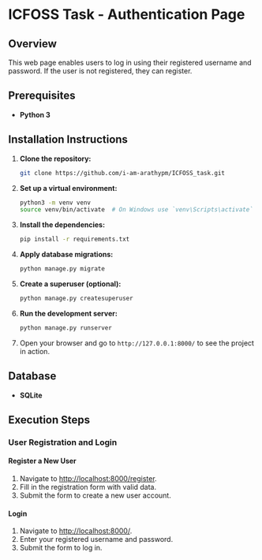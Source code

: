 # ICFOSS Task - Authentication Page

## Overview
This web page enables users to log in using their registered username and password. If the user is not registered, they can register.

## Prerequisites
- **Python 3**

## Installation Instructions

1. **Clone the repository:**
    ```bash
    git clone https://github.com/i-am-arathypm/ICFOSS_task.git
    ```

2. **Set up a virtual environment:**
    ```bash
    python3 -m venv venv
    source venv/bin/activate  # On Windows use `venv\Scripts\activate`
    ```

3. **Install the dependencies:**
    ```bash
    pip install -r requirements.txt
    ```

4. **Apply database migrations:**
    ```bash
    python manage.py migrate
    ```

5. **Create a superuser (optional):**
    ```bash
    python manage.py createsuperuser
    ```

6. **Run the development server:**
    ```bash
    python manage.py runserver
    ```

7. Open your browser and go to `http://127.0.0.1:8000/` to see the project in action.

## Database
- **SQLite**

## Execution Steps

### User Registration and Login

#### Register a New User

1. Navigate to [http://localhost:8000/register](http://localhost:8000/register).
2. Fill in the registration form with valid data.
3. Submit the form to create a new user account.

#### Login

1. Navigate to [http://localhost:8000/](http://localhost:8000/).
2. Enter your registered username and password.
3. Submit the form to log in.
